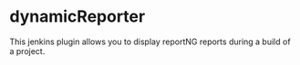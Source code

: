 dynamicReporter
===============

This jenkins plugin allows you to display reportNG reports during a build of a project.
